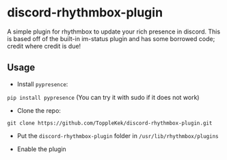 # discord-rhythmbox-plugin
A simple plugin for rhythmbox to update your rich presence in discord.
This is based off of the built-in im-status plugin and has some borrowed code; credit where credit is due!

## Usage
- Install `pypresence`:

`pip install pypresence`
(You can try it with sudo if it does not work)

- Clone the repo:

`git clone https://github.com/ToppleKek/discord-rhythmbox-plugin.git`

- Put the `discord-rhythmbox-plugin` folder in `/usr/lib/rhythmbox/plugins`

- Enable the plugin

